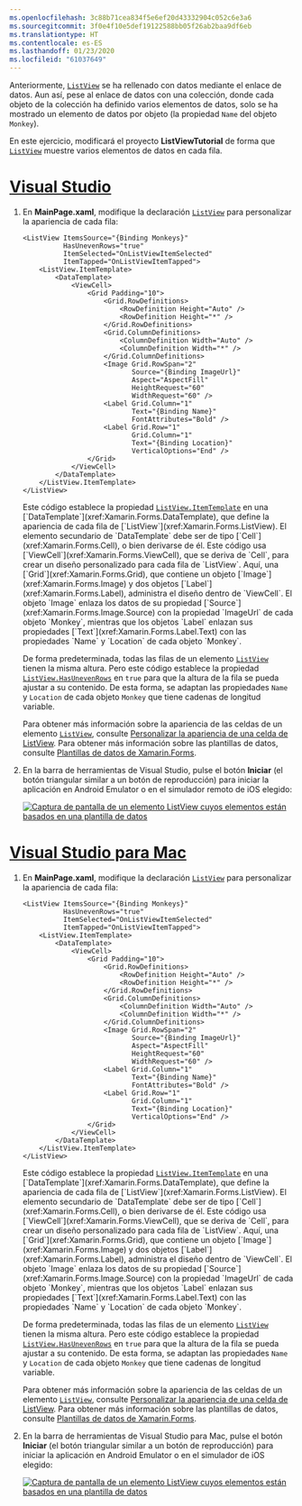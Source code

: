```yaml
---
ms.openlocfilehash: 3c88b71cea834f5e6ef20d43332904c052c6e3a6
ms.sourcegitcommit: 3f0e4f10e5def19122588bb05f26ab2baa9df6eb
ms.translationtype: HT
ms.contentlocale: es-ES
ms.lasthandoff: 01/23/2020
ms.locfileid: "61037649"
---
```

Anteriormente, [`ListView`](xref:Xamarin.Forms.ListView) se ha rellenado con datos mediante el enlace de datos. Aun así, pese al enlace de datos con una colección, donde cada objeto de la colección ha definido varios elementos de datos, solo se ha mostrado un elemento de datos por objeto (la propiedad `Name` del objeto `Monkey`).

En este ejercicio, modificará el proyecto **ListViewTutorial** de forma que [`ListView`](xref:Xamarin.Forms.ListView) muestre varios elementos de datos en cada fila.

# <a name="visual-studiotabvswin"></a>[Visual Studio](#tab/vswin)

1. En **MainPage.xaml**, modifique la declaración [`ListView`](xref:Xamarin.Forms.Image) para personalizar la apariencia de cada fila:

    ```xaml
    <ListView ItemsSource="{Binding Monkeys}"
              HasUnevenRows="true"
              ItemSelected="OnListViewItemSelected"
              ItemTapped="OnListViewItemTapped">
        <ListView.ItemTemplate>
            <DataTemplate>
                <ViewCell>
                    <Grid Padding="10">
                        <Grid.RowDefinitions>
                            <RowDefinition Height="Auto" />
                            <RowDefinition Height="*" />
                        </Grid.RowDefinitions>
                        <Grid.ColumnDefinitions>
                            <ColumnDefinition Width="Auto" />
                            <ColumnDefinition Width="*" />
                        </Grid.ColumnDefinitions>
                        <Image Grid.RowSpan="2"
                               Source="{Binding ImageUrl}"
                               Aspect="AspectFill"
                               HeightRequest="60"
                               WidthRequest="60" />
                        <Label Grid.Column="1"
                               Text="{Binding Name}"
                               FontAttributes="Bold" />
                        <Label Grid.Row="1"
                               Grid.Column="1"
                               Text="{Binding Location}"
                               VerticalOptions="End" />
                    </Grid>
                </ViewCell>
            </DataTemplate>
        </ListView.ItemTemplate>
    </ListView>
    ```

    Este código establece la propiedad [`ListView.ItemTemplate`](xref:Xamarin.Forms.ItemsView`1.ItemTemplate) en una [`DataTemplate`](xref:Xamarin.Forms.DataTemplate), que define la apariencia de cada fila de [`ListView`](xref:Xamarin.Forms.ListView). El elemento secundario de `DataTemplate` debe ser de tipo [`Cell`](xref:Xamarin.Forms.Cell), o bien derivarse de él. Este código usa [`ViewCell`](xref:Xamarin.Forms.ViewCell), que se deriva de `Cell`, para crear un diseño personalizado para cada fila de `ListView`. Aquí, una [`Grid`](xref:Xamarin.Forms.Grid), que contiene un objeto [`Image`](xref:Xamarin.Forms.Image) y dos objetos [`Label`](xref:Xamarin.Forms.Label), administra el diseño dentro de `ViewCell`. El objeto `Image` enlaza los datos de su propiedad [`Source`](xref:Xamarin.Forms.Image.Source) con la propiedad `ImageUrl` de cada objeto `Monkey`, mientras que los objetos `Label` enlazan sus propiedades [`Text`](xref:Xamarin.Forms.Label.Text) con las propiedades `Name` y `Location` de cada objeto `Monkey`.

    De forma predeterminada, todas las filas de un elemento [`ListView`](xref:Xamarin.Forms.ListView) tienen la misma altura. Pero este código establece la propiedad [`ListView.HasUnevenRows`](xref:Xamarin.Forms.ListView.HasUnevenRows) en `true` para que la altura de la fila se pueda ajustar a su contenido. De esta forma, se adaptan las propiedades `Name` y `Location` de cada objeto `Monkey` que tiene cadenas de longitud variable.

    Para obtener más información sobre la apariencia de las celdas de un elemento [`ListView`](xref:Xamarin.Forms.ListView), consulte [Personalizar la apariencia de una celda de ListView](~/xamarin-forms/user-interface/listview/customizing-cell-appearance.md). Para obtener más información sobre las plantillas de datos, consulte [Plantillas de datos de Xamarin.Forms](~/xamarin-forms/app-fundamentals/templates/data-templates/index.md).

1. En la barra de herramientas de Visual Studio, pulse el botón **Iniciar** (el botón triangular similar a un botón de reproducción) para iniciar la aplicación en Android Emulator o en el simulador remoto de iOS elegido:

    [![Captura de pantalla de un elemento ListView cuyos elementos están basados en una plantilla de datos](../images/customize-cell-appearance.png "ListView que muestra datos basados en plantilla")](../images/customize-cell-appearance-large.png#lightbox "ListView que muestra datos basados en plantilla")

# <a name="visual-studio-for-mactabvsmac"></a>[Visual Studio para Mac](#tab/vsmac)

1. En **MainPage.xaml**, modifique la declaración [`ListView`](xref:Xamarin.Forms.Image) para personalizar la apariencia de cada fila:

    ```xaml
    <ListView ItemsSource="{Binding Monkeys}"
              HasUnevenRows="true"
              ItemSelected="OnListViewItemSelected"
              ItemTapped="OnListViewItemTapped">
        <ListView.ItemTemplate>
            <DataTemplate>
                <ViewCell>
                    <Grid Padding="10">
                        <Grid.RowDefinitions>
                            <RowDefinition Height="Auto" />
                            <RowDefinition Height="*" />
                        </Grid.RowDefinitions>
                        <Grid.ColumnDefinitions>
                            <ColumnDefinition Width="Auto" />
                            <ColumnDefinition Width="*" />
                        </Grid.ColumnDefinitions>
                        <Image Grid.RowSpan="2"
                               Source="{Binding ImageUrl}"
                               Aspect="AspectFill"
                               HeightRequest="60"
                               WidthRequest="60" />
                        <Label Grid.Column="1"
                               Text="{Binding Name}"
                               FontAttributes="Bold" />
                        <Label Grid.Row="1"
                               Grid.Column="1"
                               Text="{Binding Location}"
                               VerticalOptions="End" />
                    </Grid>
                </ViewCell>
            </DataTemplate>
        </ListView.ItemTemplate>
    </ListView>
    ```

    Este código establece la propiedad [`ListView.ItemTemplate`](xref:Xamarin.Forms.ItemsView`1.ItemTemplate) en una [`DataTemplate`](xref:Xamarin.Forms.DataTemplate), que define la apariencia de cada fila de [`ListView`](xref:Xamarin.Forms.ListView). El elemento secundario de `DataTemplate` debe ser de tipo [`Cell`](xref:Xamarin.Forms.Cell), o bien derivarse de él. Este código usa [`ViewCell`](xref:Xamarin.Forms.ViewCell), que se deriva de `Cell`, para crear un diseño personalizado para cada fila de `ListView`. Aquí, una [`Grid`](xref:Xamarin.Forms.Grid), que contiene un objeto [`Image`](xref:Xamarin.Forms.Image) y dos objetos [`Label`](xref:Xamarin.Forms.Label), administra el diseño dentro de `ViewCell`. El objeto `Image` enlaza los datos de su propiedad [`Source`](xref:Xamarin.Forms.Image.Source) con la propiedad `ImageUrl` de cada objeto `Monkey`, mientras que los objetos `Label` enlazan sus propiedades [`Text`](xref:Xamarin.Forms.Label.Text) con las propiedades `Name` y `Location` de cada objeto `Monkey`.

    De forma predeterminada, todas las filas de un elemento [`ListView`](xref:Xamarin.Forms.ListView) tienen la misma altura. Pero este código establece la propiedad [`ListView.HasUnevenRows`](xref:Xamarin.Forms.ListView.HasUnevenRows) en `true` para que la altura de la fila se pueda ajustar a su contenido. De esta forma, se adaptan las propiedades `Name` y `Location` de cada objeto `Monkey` que tiene cadenas de longitud variable.

    Para obtener más información sobre la apariencia de las celdas de un elemento [`ListView`](xref:Xamarin.Forms.ListView), consulte [Personalizar la apariencia de una celda de ListView](~/xamarin-forms/user-interface/listview/customizing-cell-appearance.md). Para obtener más información sobre las plantillas de datos, consulte [Plantillas de datos de Xamarin.Forms](~/xamarin-forms/app-fundamentals/templates/data-templates/index.md).

1. En la barra de herramientas de Visual Studio para Mac, pulse el botón **Iniciar** (el botón triangular similar a un botón de reproducción) para iniciar la aplicación en Android Emulator o en el simulador de iOS elegido:

    [![Captura de pantalla de un elemento ListView cuyos elementos están basados en una plantilla de datos](../images/customize-cell-appearance.png "ListView que muestra datos basados en plantilla")](../images/customize-cell-appearance-large.png#lightbox "ListView que muestra datos basados en plantilla")
